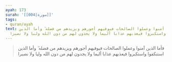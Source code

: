 ```yaml
---
ayah: 173
surah: '[[004|سورة]]'
tags:
- quran/ayah
text: فأما الذين آمنوا وعملوا الصالحات فيوفيهم أجورهم ويزيدهم من فضله ۖ وأما الذين
  استنكفوا واستكبروا فيعذبهم عذابا أليما ولا يجدون لهم من دون الله وليا ولا نصيرا
---
```

> فأما الذين آمنوا وعملوا الصالحات فيوفيهم أجورهم ويزيدهم من فضله ۖ وأما الذين استنكفوا واستكبروا فيعذبهم عذابا أليما ولا يجدون لهم من دون الله وليا ولا نصيرا
